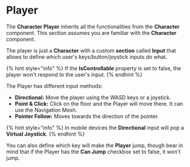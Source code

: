 # Player

The **Character Player** inherits all the functionalities from the **Character** component. This section assumes you are familiar with the **Character** component.

The player is just a **Character** with a custom **section** called **Input** that allows to define which user's keys/button/joystick inputs do what. 

{% hint style="info" %}
If the **IsControllable** property is set to false, the player won't respond to the user's input.
{% endhint %}

The Player has different input methods:

* **Directional:** Move the player using the WASD keys or a joystick.
* **Point & Click:** Click on the floor and the Player will move there. It can use the Navigation Mesh.
* **Pointer Follow:** Moves towards the direction of the pointer.

{% hint style="info" %}
In mobile devices the **Directional** input will pop a **Virtual Joystick**.
{% endhint %}

You can also define which key will make the **Player** jump, though bear in mind that if the Player has the **Can Jump** checkbox set to false, it won't jump.

